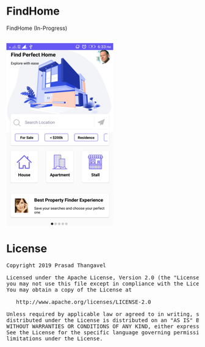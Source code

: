 # FindHome
FindHome (In-Progress)

<p float="left">
<br>
<img height="480" width="280" src="https://github.com/prasad091/FindHome/blob/master/app/src/main/assets/image_home.jpeg"/>&nbsp;&nbsp;&nbsp;&nbsp;&nbsp;

<br>
</p>

# License

<pre>
Copyright 2019 Prasad Thangavel

Licensed under the Apache License, Version 2.0 (the "License");
you may not use this file except in compliance with the License.
You may obtain a copy of the License at

   http://www.apache.org/licenses/LICENSE-2.0

Unless required by applicable law or agreed to in writing, software
distributed under the License is distributed on an "AS IS" BASIS,
WITHOUT WARRANTIES OR CONDITIONS OF ANY KIND, either express or implied.
See the License for the specific language governing permissions and
limitations under the License.
</pre>

